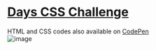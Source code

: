 # <a href="https://100dayscss.com/days/1/" target="_blank">Days CSS Challenge</a><br>
HTML and CSS codes also available on <a href="https://codepen.io/jesserds/pen/LYdqqBg" target="_blank">CodePen</a><br>
![image](https://user-images.githubusercontent.com/96559234/185769170-3c0df513-2d87-4f69-b440-74950942c2dc.png)
